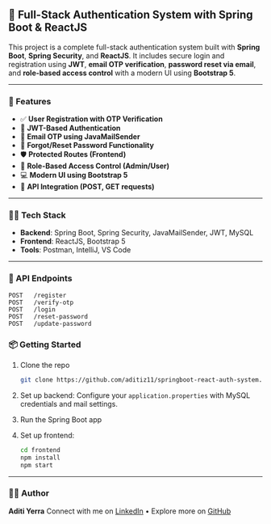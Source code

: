 

## 🔐 Full-Stack Authentication System with Spring Boot & ReactJS

This project is a complete full-stack authentication system built with **Spring Boot**, **Spring Security**, and **ReactJS**. It includes secure login and registration using **JWT**, **email OTP verification**, **password reset via email**, and **role-based access control** with a modern UI using **Bootstrap 5**.

---

### 🚀 Features

* ✅ **User Registration with OTP Verification**
* 🔑 **JWT-Based Authentication**
* 📧 **Email OTP using JavaMailSender**
* 🔁 **Forgot/Reset Password Functionality**
* 🛡️ **Protected Routes (Frontend)**
* 👤 **Role-Based Access Control (Admin/User)**
* 💻 **Modern UI using Bootstrap 5**
* 🔗 **API Integration (POST, GET requests)**

---

### 🧑‍💻 Tech Stack

* **Backend**: Spring Boot, Spring Security, JavaMailSender, JWT, MySQL
* **Frontend**: ReactJS, Bootstrap 5
* **Tools**: Postman, IntelliJ, VS Code

---

### 📁 API Endpoints

```
POST   /register
POST   /verify-otp
POST   /login
POST   /reset-password
POST   /update-password
```

### 📦 Getting Started

1. Clone the repo

   ```bash
   git clone https://github.com/aditiz11/springboot-react-auth-system.git
   ```

2. Set up backend: Configure your `application.properties` with MySQL credentials and mail settings.

3. Run the Spring Boot app

4. Set up frontend:

   ```bash
   cd frontend
   npm install
   npm start
   ```

---

### 🙋‍♀️ Author

**Aditi Yerra**
Connect with me on [LinkedIn](https://linkedin.com/in/aditiyerra) • Explore more on [GitHub](https://github.com/aditiz11)


